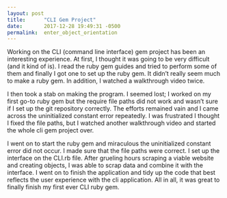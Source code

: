 ```yaml
---
layout: post
title:      "CLI Gem Project"
date:       2017-12-28 19:49:31 -0500
permalink:  enter_object_orientation
---
```



Working on the CLI (command line interface) gem project has been an interesting experience. At first, I thought it was going to be very difficult (and it kind of is). I read the ruby gem guides and tried to perform some of them and finally I got one to set up the ruby gem. It didn’t really seem much to make a ruby gem. In addition, I watched a walkthrough video twice. 

I then took a stab on making the program. I seemed lost; I worked on my first go-to ruby gem but the require file paths did not work and wasn’t sure if I set up the git repository correctly. The efforts remained vain and I came across the uninitialized constant error repeatedly. I was frustrated I thought I fixed the file paths, but I watched another walkthrough video and started the whole cli gem project over. 

I went on to start the ruby gem and miraculous the uninitialized constant error did not occur. I made sure that the file paths were correct. I set up the interface on the CLI.rb file. After grueling hours scraping a viable website and creating objects, I was able to scrap data and combine it with the interface. I went on to finish the application and tidy up the code that best reflects the user experience with the cli application. All in all, it was great to finally finish my first ever CLI ruby gem.


